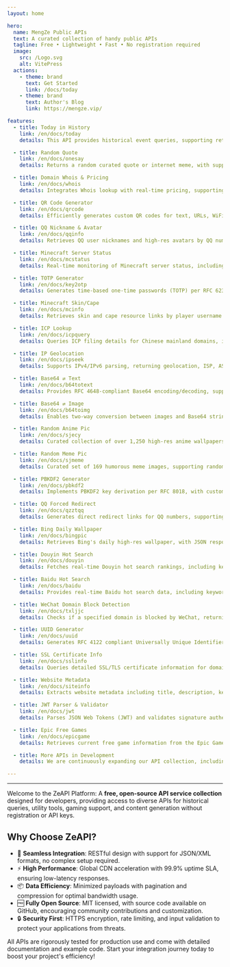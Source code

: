 ```yaml
---
layout: home

hero:
  name: MengZe Public APIs
  text: A curated collection of handy public APIs
  tagline: Free • Lightweight • Fast • No registration required
  image:
    src: /Logo.svg
    alt: VitePress
  actions:
    - theme: brand
      text: Get Started
      link: /docs/today
    - theme: brand
      text: Author's Blog
      link: https://mengze.vip/

features:
  - title: Today in History
    link: /en/docs/today
    details: This API provides historical event queries, supporting retrieval of significant events, celebrity birthdays, and historical facts by date, ideal for education, content generation, and calendar app integration.

  - title: Random Quote
    link: /en/docs/onesay
    details: Returns a random curated quote or internet meme, with support for multi-language and theme filtering, suitable for inspirational apps, social sharing, and daily push notifications.

  - title: Domain Whois & Pricing
    link: /en/docs/whois
    details: Integrates Whois lookup with real-time pricing, supporting domain registration info retrieval, availability checks, and price comparisons across registrars, aiding domain management and e-commerce platforms.

  - title: QR Code Generator
    link: /en/docs/qrcode
    details: Efficiently generates custom QR codes for text, URLs, WiFi configs, and more, with high-resolution output and error correction levels, perfect for marketing and payment scenarios.

  - title: QQ Nickname & Avatar
    link: /en/docs/qqinfo
    details: Retrieves QQ user nicknames and high-res avatars by QQ number, supporting batch queries and cache optimization, ideal for social app integration and user verification.

  - title: Minecraft Server Status
    link: /en/docs/mcstatus
    details: Real-time monitoring of Minecraft server status, including online players, version info, and latency metrics, supporting Java and Bedrock Editions, suitable for gaming platforms.

  - title: TOTP Generator
    link: /en/docs/key2otp
    details: Generates time-based one-time passwords (TOTP) per RFC 6238, with customizable keys and time steps, enhancing two-factor authentication security.

  - title: Minecraft Skin/Cape
    link: /en/docs/mcinfo
    details: Retrieves skin and cape resource links by player username or UUID, supporting official verification and custom rendering, ideal for gaming communities and personalization services.

  - title: ICP Lookup
    link: /en/docs/icpquery
    details: Queries ICP filing details for Chinese mainland domains, including filing number, sponsor, and approval status, compliant with regulations, suitable for compliance tools.

  - title: IP Geolocation
    link: /en/docs/ipseek
    details: Supports IPv4/IPv6 parsing, returning geolocation, ISP, ASN, and coordinates with high-accuracy database updates, ideal for log analysis and anti-fraud systems.

  - title: Base64 ⇄ Text
    link: /en/docs/b64totext
    details: Provides RFC 4648-compliant Base64 encoding/decoding, supporting UTF-8 and multi-byte characters, suitable for data transmission and encryption applications.

  - title: Base64 ⇄ Image
    link: /en/docs/b64toimg
    details: Enables two-way conversion between images and Base64 strings, supporting JPEG/PNG formats, real-time previews, and batch processing, optimized for mobile integration.

  - title: Random Anime Pic
    link: /en/docs/sjecy
    details: Curated collection of over 1,250 high-res anime wallpapers, supporting random selection and resolution filtering, ideal for desktop beautification and content recommendation engines.

  - title: Random Meme Pic
    link: /en/docs/sjmeme
    details: Curated set of 169 humorous meme images, supporting random distribution and tag-based filtering, enhancing social media interaction and entertainment apps.

  - title: PBKDF2 Generator
    link: /en/docs/pbkdf2
    details: Implements PBKDF2 key derivation per RFC 8018, with customizable iterations, salt, and hash algorithms, ensuring best practices for secure password storage.

  - title: QQ Forced Redirect
    link: /en/docs/qzztqq
    details: Generates direct redirect links for QQ numbers, supporting friend adding, private chats, and group chats, simplifying user interaction and improving mobile compatibility.

  - title: Bing Daily Wallpaper
    link: /en/docs/bingpic
    details: Retrieves Bing's daily high-res wallpaper, with JSON responses including image URL, copyright info, and description, suitable for dynamic backgrounds and content aggregation.

  - title: Douyin Hot Search
    link: /en/docs/douyin
    details: Fetches real-time Douyin hot search rankings, including keywords, popularity metrics, and search links, ideal for social media monitoring and trend analysis.

  - title: Baidu Hot Search
    link: /en/docs/baidu
    details: Provides real-time Baidu hot search data, including keywords, descriptions, images, and popularity metrics, with web and mobile search links, suitable for content aggregation and trend tracking.

  - title: WeChat Domain Block Detection
    link: /en/docs/txljjc
    details: Checks if a specified domain is blocked by WeChat, returning status codes and result info, ideal for compliance checks and link safety verification.

  - title: UUID Generator
    link: /en/docs/uuid
    details: Generates RFC 4122 compliant Universally Unique Identifiers (UUIDs), supporting multiple versions (v1/v4) and batch generation, ideal for distributed systems and data deduplication.

  - title: SSL Certificate Info
    link: /en/docs/sslinfo
    details: Queries detailed SSL/TLS certificate information for domains, including issuer, validity period, encryption algorithms, and certificate chain, suitable for security audits and certificate monitoring.

  - title: Website Metadata
    link: /en/docs/siteinfo
    details: Extracts website metadata including title, description, keywords, favicon, and Open Graph tags, with customizable User-Agent and timeout settings, ideal for content analysis and SEO tools.

  - title: JWT Parser & Validator
    link: /en/docs/jwt
    details: Parses JSON Web Tokens (JWT) and validates signature authenticity, supporting algorithms like HS256/RS256, returns payload information and validation results, suitable for authentication debugging.

  - title: Epic Free Games
    link: /en/docs/epicgame
    details: Retrieves current free game information from the Epic Games Store, including title, description, original price, free period, and cover images, ideal for gaming news aggregation and push services.

  - title: More APIs in Development
    details: We are continuously expanding our API collection, including AI integration and advanced data analytics features. Stay tuned for updates in our changelog.

---
```


<hr />

Welcome to the ZeAPI Platform: A **free, open-source API service collection** designed for developers, providing access to diverse APIs for historical queries, utility tools, gaming support, and content generation without registration or API keys.

## Why Choose ZeAPI?
- 🚀 **Seamless Integration**: RESTful design with support for JSON/XML formats, no complex setup required.
- ⚡ **High Performance**: Global CDN acceleration with 99.9% uptime SLA, ensuring low-latency responses.
- 📦 **Data Efficiency**: Minimized payloads with pagination and compression for optimal bandwidth usage.
- 🆓 **Fully Open Source**: MIT licensed, with source code available on GitHub, encouraging community contributions and customization.
- 🔒 **Security First**: HTTPS encryption, rate limiting, and input validation to protect your applications from threats.

All APIs are rigorously tested for production use and come with detailed documentation and example code. Start your integration journey today to boost your project's efficiency!

<Confetti />